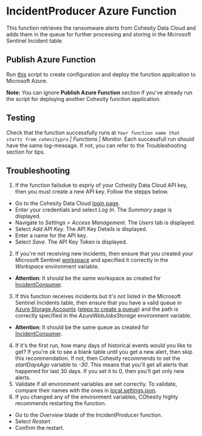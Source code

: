 # IncidentProducer Azure Function
This function retrieves the ransomware alerts from Cohesity Data Cloud and adds them in the queue for further processing and storing in the Mcirosoft Sentinel Incident table.

## Publish Azure Function
Run [this](https://github.com/cohesity/Azure-Sentinel/tree/CohesitySecurity.internal/Solutions/CohesitySecurity/Data%20Connectors/Helios2Sentinel/azuredeploy.json.sh) script to create configuration and deploy the function application to Microsoft Azure.

**Note:** You can ignore **Publish Azure Function** section if you've already run the script for deploying another Cohesity function application. 

## Testing
Check that the function successfully runs at  _``Your function name that starts from cohesitypro`` | Functions | Monitor_. Each successfull run should have the same  log-message. If not, you can refer to the Troubleshooting section for tips.

## Troubleshooting
1. If the function failsdue to expriy of your Cohesity Data Cloud API key, then you must create a new API key. Follow the stepps below.
* Go to the Cohesity Data Cloud [login page](https://helios.cohesity.com/login).
* Enter your credentials and select _Log In_. The _Summary_ page is displayed.
* Navigate to _Settings > Access Management_. The _Users_ tab is displayed.
* Select _Add API Key_. The API Key Details is displayed.
* Enter a name for the API key.
* Select _Save_. The API Key Token is displayed.
2. If you're not receiving new incidents, then ensure that you created your Microsoft Sentinel [workspace](https://portal.azure.com/#view/HubsExtension/BrowseResource/resourceType/microsoft.securityinsightsarg%2Fsentinel) and specified it correctly in the _Workspace_ environment variable.
* __Attention__: It should be the same workspace as created for [IncidentConsumer](https://github.com/cohesity/Azure-Sentinel/tree/CohesitySecurity.internal/Solutions/CohesitySecurity/Data%20Connectors/Helios2Sentinel/IncidentConsumer#readme).
3. If this function receives incidents but it's not listed in the Microsoft Sentinel Incidents table, then ensure that you have a valid queue in [Azure Storage Accounts](https://portal.azure.com/#view/HubsExtension/BrowseResource/resourceType/Microsoft.Storage%2FStorageAccounts) ([steps to create a queue](https://learn.microsoft.com/azure/storage/queues/storage-quickstart-queues-portal)) and the path is correctly specified in the _AzureWebJobsStorage_ environment variable.
* __Attention__: It should be the same queue as created for [IncidentConsumer](https://github.com/cohesity/Azure-Sentinel/tree/CohesitySecurity.internal/Solutions/CohesitySecurity/Data%20Connectors/Helios2Sentinel/IncidentConsumer#readme).
4. If it's the first run, how many days of historical events would you like to get? If you're ok to see a blank table until you get a new alert, then skip this recommendation. If not, then Cohesity recommends to set the _startDaysAgo_ variable to _-30_. This means that you'll get all alerts that happened for last 30 days. If you set it to 0, then you'll get only new alerts.
5. Validate if all environment variables are set correctly. To validate, compare their names with the ones in [local.settings.json](https://github.com/cohesity/Azure-Sentinel/blob/CohesitySecurity.internal/Solutions/CohesitySecurity/Data%20Connectors/Helios2Sentinel/IncidentProducer/local.settings.json).
6. If you changed any of the environment variables, COhesity highly recommends restarting the function.
* Go to the _Overview_ blade of the IncidentProducer function.
* Select _Restart_.
* Confirm the restart.
